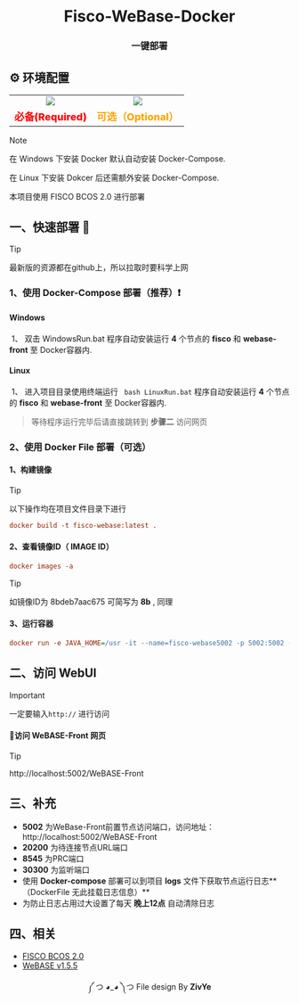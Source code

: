 <div align="center">
    <h1>Fisco-WeBase-Docker</h1>
	<h3>一键部署</h3>
</div>


## ⚙️ 环境配置

<table style="text-align: center;">
        <tr>
            <td>
                <img src="https://img.shields.io/badge/Docker-2496ED?style=for-the-badge&logo=docker&logoColor=white" />
            </td>
            <td>
              <img src="https://img.shields.io/badge/Docker_Compose-2496ED?style=for-the-badge&logo=docker&logoColor=white" />
            </td>
        </tr>
        <tr>
            <td style="font-size: 18px;font-weight: 800;color:red">
                必备(Required)
            </td>
            <td style="font-size: 18px;font-weight: 800;color:orange">
                可选（Optional）
            </td>
        </tr>
    </table>

> [!NOTE]
>
> 在 Windows 下安装 Docker 默认自动安装 Docker-Compose.
>
> 在 Linux 下安装 Dokcer 后还需额外安装 Docker-Compose.
>
> 本项目使用 FISCO BCOS 2.0 进行部署

## 一、快速部署 🚀

> [!TIP]
>
> 最新版的资源都在github上，所以拉取时要科学上网

### 1、使用 Docker-Compose 部署（推荐）❗️

#### Windows

​	1、 双击 WindowsRun.bat  程序自动安装运行 **4** 个节点的 **fisco** 和 **webase-front** 至 Docker容器内.

#### Linux

​	1、 进入项目目录使用终端运行 ` bash LinuxRun.bat`  程序自动安装运行 **4** 个节点的 **fisco** 和 **webase-front** 至 Docker容器内.

> 等待程序运行完毕后请直接跳转到 **步骤二** 访问网页

### 2、使用 Docker File 部署（可选）

#### 1、构建镜像

> [!TIP]
>
> 以下操作均在项目文件目录下进行

```ini
docker build -t fisco-webase:latest .
```

#### 2、查看镜像ID（ IMAGE ID）

```ini
docker images -a
```

> [!TIP]
>
> 如镜像ID为 8bdeb7aac675 可简写为 **8b** , 同理

#### 3、运行容器

```ini
docker run -e JAVA_HOME=/usr -it --name=fisco-webase5002 -p 5002:5002 -p 20200:20200 -p 30300:30300 -p 8545:8545 <镜像ID> /bin/bash startup.sh
```

## 二、访问 WebUI 

> [!IMPORTANT]
>
> 一定要输入`http://` 进行访问

#### 🎉访问 WeBASE-Front 网页

> [!TIP]
>
> http://localhost:5002/WeBASE-Front

## 三、补充

- **5002** 为WeBase-Front前置节点访问端口，访问地址：http://localhost:5002/WeBASE-Front
- **20200** 为待连接节点URL端口
- **8545** 为PRC端口
- **30300** 为监听端口
- 使用 **Docker-compose** 部署可以到项目 **logs** 文件下获取节点运行日志**（DockerFile 无此挂载日志信息）**
- 为防止日志占用过大设置了每天 **晚上12点** 自动清除日志

## 四、相关

- [ FISCO BCOS 2.0 ](https://fisco-bcos-documentation.readthedocs.io/zh-cn/latest/docs/installation.html)
- [WeBASE v1.5.5 ](https://webasedoc.readthedocs.io/zh-cn/latest/docs/WeBASE-Install/developer.html)



<div align="center">
	<p>༼ つ ◕_◕ ༽つ   File design By <b>ZivYe</b></p>
</div>
